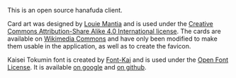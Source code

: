 This is an open source hanafuda client.

Card art was designed by [Louie Mantia](http://louiemantia.com/) and is used under the [Creative Commons Attribution-Share Alike 4.0 International license](https://creativecommons.org/licenses/by-sa/4.0/deed.en). The cards are available on [Wikimedia Commons](https://commons.wikimedia.org/wiki/File:Hanafuda_January_Hikari.svg) and have only been modified to make them usable in the application, as well as to create the favicon.

Kaisei Tokumin font is created by [Font-Kai](https://font-kai.jp/) and is used under the [Open Font License](https://scripts.sil.org/cms/scripts/page.php?site_id=nrsi&id=OFL). It is available [on google](https://fonts.google.com/specimen/Kaisei+Tokumin#glyphs) and [on github](https://github.com/FontKai-Kaisei/Kaisei).
